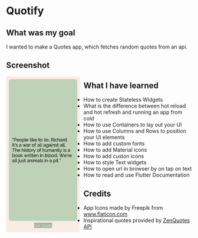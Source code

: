 # Quotify

## What was my goal

I wanted to make a Quotes app, which fetches random quotes from an api.

## Screenshot

<img src="screens/finished.png"
  alt="Home Screen"
  style="float: left; margin-right: 10px;"
  width="200"/>

## What I have learned

- How to create Stateless Widgets
- What is the difference between hot reload and hot refresh and running an app from cold
- How to use Containers to lay out your UI
- How to use Columns and Rows to position your UI elements
- How to add custom fonts
- How to add Material icons
- How to add custon icons
- How to style Text widgets
- How to open url in browser by on tap on text
- How to read and use Flutter Documentation


## Credits
 - App Icons made by Freepik from <a href="https://www.flaticon.com/" title="Flaticon">www.flaticon.com</a></div>
 - Inspirational quotes provided by <a href="https://zenquotes.io/" target="_blank">ZenQuotes API</a>